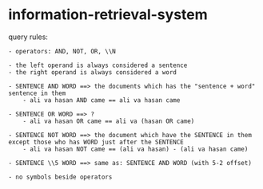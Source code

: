 # information-retrieval-system

query rules:

    - operators: AND, NOT, OR, \\N

    - the left operand is always considered a sentence
    - the right operand is always considered a word

    - SENTENCE AND WORD ==> the documents which has the "sentence + word" sentence in them
        - ali va hasan AND came == ali va hasan came

    - SENTENCE OR WORD ==> ?
        - ali va hasan OR came == ali va (hasan OR came)

    - SENTENCE NOT WORD ==> the document which have the SENTENCE in them except those who has WORD just after the SENTENCE
        - ali va hasan NOT came == (ali va hasan) - (ali va hasan came)

    - SENTENCE \\5 WORD ==> same as: SENTENCE AND WORD (with 5-2 offset)

    - no symbols beside operators
